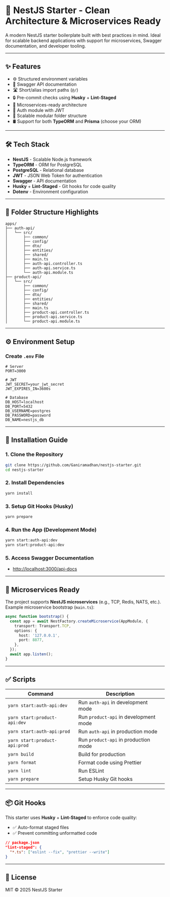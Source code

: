 # 🚀 NestJS Starter - Clean Architecture & Microservices Ready

A modern NestJS starter boilerplate built with best practices in mind. Ideal for scalable backend applications with support for microservices, Swagger documentation, and developer tooling.

---

## ✨ Features

- ⚙️ Structured environment variables
- 📄 Swagger API documentation
- 🛣️ Short/alias import paths (`@/`)
- 🔒 Pre-commit checks using **Husky** + **Lint-Staged**
- 🧩 Microservices-ready architecture
- 🔐 Auth module with JWT
- 🧱 Scalable modular folder structure
- 🛢️ Support for both **TypeORM** and **Prisma** (choose your ORM)
---

## 🛠️ Tech Stack

- **NestJS** - Scalable Node.js framework
- **TypeORM** - ORM for PostgreSQL
- **PostgreSQL** - Relational database
- **JWT** - JSON Web Token for authentication
- **Swagger** - API documentation
- **Husky** + **Lint-Staged** - Git hooks for code quality
- **Dotenv** - Environment configuration

---

## 📁 Folder Structure Highlights

```
apps/
├── auth-api/
│   └── src/
│       ├── common/
│       ├── config/
│       ├── dto/
│       ├── entities/
│       ├── shared/
│       ├── main.ts
│       ├── auth-api.controller.ts
│       ├── auth-api.service.ts
│       └── auth-api.module.ts
├── product-api/
│   └── src/
│       ├── common/
│       ├── config/
│       ├── dto/
│       ├── entities/
│       ├── shared/
│       ├── main.ts
│       ├── product-api.controller.ts
│       ├── product-api.service.ts
│       └── product-api.module.ts
```

---

## ⚙️ Environment Setup

### Create `.env` File

```env
# Server
PORT=3000

# JWT
JWT_SECRET=your_jwt_secret
JWT_EXPIRES_IN=3600s

# Database
DB_HOST=localhost
DB_PORT=5432
DB_USERNAME=postgres
DB_PASSWORD=password
DB_NAME=nestjs_db
```

---

## 🚀 Installation Guide

### 1. Clone the Repository

```bash
git clone https://github.com/Ganiramadhan/nestjs-starter.git
cd nestjs-starter
```

### 2. Install Dependencies

```bash
yarn install
```

### 3. Setup Git Hooks (Husky)

```bash
yarn prepare
```

### 4. Run the App (Development Mode)

```bash
yarn start:auth-api:dev
yarn start:product-api:dev
```

### 5. Access Swagger Documentation

- [http://localhost:3000/api-docs](http://localhost:3000/api-docs)

---

## 🔌 Microservices Ready

The project supports **NestJS microservices** (e.g., TCP, Redis, NATS, etc.).  
Example microservice bootstrap (`main.ts`):

```ts
async function bootstrap() {
  const app = await NestFactory.createMicroservice(AppModule, {
    transport: Transport.TCP,
    options: {
      host: '127.0.0.1',
      port: 8877,
    },
  });
  await app.listen();
}
```

---

## ✅ Scripts

| Command                      | Description                        |
|------------------------------|------------------------------------|
| `yarn start:auth-api:dev`     | Run `auth-api` in development mode |
| `yarn start:product-api:dev`  | Run `product-api` in development mode |
| `yarn start:auth-api:prod`    | Run `auth-api` in production mode  |
| `yarn start:product-api:prod` | Run `product-api` in production mode |
| `yarn build`                  | Build for production               |
| `yarn format`                 | Format code using Prettier         |
| `yarn lint`                   | Run ESLint                         |
| `yarn prepare`                | Setup Husky Git hooks              |

---

## 📦 Git Hooks

This starter uses **Husky** + **Lint-Staged** to enforce code quality:

- ✅ Auto-format staged files
- ✅ Prevent committing unformatted code

```json
// package.json
"lint-staged": {
  "*.ts": ["eslint --fix", "prettier --write"]
}
```

---

## 📄 License

MIT © 2025 NestJS Starter
